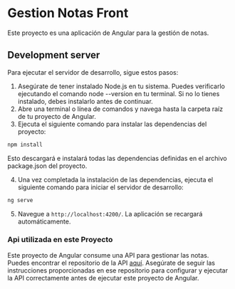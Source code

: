 # Gestion Notas Front
Este proyecto es una aplicación de Angular para la gestión de notas.

## Development server
Para ejecutar el servidor de desarrollo, sigue estos pasos:

1. Asegúrate de tener instalado Node.js en tu sistema. Puedes verificarlo ejecutando el comando node --version en tu terminal. Si no lo tienes instalado, debes instalarlo antes de continuar.
2. Abre una terminal o línea de comandos y navega hasta la carpeta raíz de tu proyecto de Angular.
3. Ejecuta el siguiente comando para instalar las dependencias del proyecto:
```bash
npm install 
```
   Esto descargará e instalará todas las dependencias definidas en el archivo package.json del proyecto.
   
4. Una vez completada la instalación de las dependencias, ejecuta el siguiente comando para iniciar el servidor de desarrollo:
```bash
ng serve 
```
5. Navegue a  `http://localhost:4200/`. La aplicación se recargará automáticamente.

### Api utilizada en este Proyecto 
Este proyecto de Angular consume una API para gestionar las notas. Puedes encontrar el repositorio de la API [aquí](https://github.com/Mgodoyd/ApiGestionNotas.git). Asegúrate de seguir las instrucciones proporcionadas en ese repositorio para configurar y ejecutar la API correctamente antes de ejecutar este proyecto de Angular.

